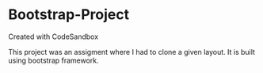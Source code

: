 # Bootstrap-Project
Created with CodeSandbox

This project was an assigment where I had to clone a given layout. It is built using bootstrap framework. 

